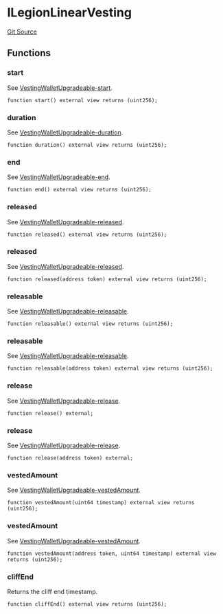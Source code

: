 # ILegionLinearVesting
[Git Source](https://github.com/Legion-Team/evm-contracts/blob/a0becaf0413338ea78e3b0a0ce4527f7e1695849/src/interfaces/vesting/ILegionLinearVesting.sol)


## Functions
### start

See [VestingWalletUpgradeable-start](/src/interfaces/vesting/ILegionLinearEpochVesting.sol/interface.ILegionLinearEpochVesting.md#start).


```solidity
function start() external view returns (uint256);
```

### duration

See [VestingWalletUpgradeable-duration](/src/interfaces/vesting/ILegionLinearEpochVesting.sol/interface.ILegionLinearEpochVesting.md#duration).


```solidity
function duration() external view returns (uint256);
```

### end

See [VestingWalletUpgradeable-end](/src/interfaces/vesting/ILegionLinearEpochVesting.sol/interface.ILegionLinearEpochVesting.md#end).


```solidity
function end() external view returns (uint256);
```

### released

See [VestingWalletUpgradeable-released](/src/interfaces/vesting/ILegionLinearEpochVesting.sol/interface.ILegionLinearEpochVesting.md#released).


```solidity
function released() external view returns (uint256);
```

### released

See [VestingWalletUpgradeable-released](/src/interfaces/vesting/ILegionLinearEpochVesting.sol/interface.ILegionLinearEpochVesting.md#released).


```solidity
function released(address token) external view returns (uint256);
```

### releasable

See [VestingWalletUpgradeable-releasable](/src/interfaces/vesting/ILegionLinearEpochVesting.sol/interface.ILegionLinearEpochVesting.md#releasable).


```solidity
function releasable() external view returns (uint256);
```

### releasable

See [VestingWalletUpgradeable-releasable](/src/interfaces/vesting/ILegionLinearEpochVesting.sol/interface.ILegionLinearEpochVesting.md#releasable).


```solidity
function releasable(address token) external view returns (uint256);
```

### release

See [VestingWalletUpgradeable-release](/src/interfaces/vesting/ILegionLinearEpochVesting.sol/interface.ILegionLinearEpochVesting.md#release).


```solidity
function release() external;
```

### release

See [VestingWalletUpgradeable-release](/src/interfaces/vesting/ILegionLinearEpochVesting.sol/interface.ILegionLinearEpochVesting.md#release).


```solidity
function release(address token) external;
```

### vestedAmount

See [VestingWalletUpgradeable-vestedAmount](/src/interfaces/vesting/ILegionLinearEpochVesting.sol/interface.ILegionLinearEpochVesting.md#vestedamount).


```solidity
function vestedAmount(uint64 timestamp) external view returns (uint256);
```

### vestedAmount

See [VestingWalletUpgradeable-vestedAmount](/src/interfaces/vesting/ILegionLinearEpochVesting.sol/interface.ILegionLinearEpochVesting.md#vestedamount).


```solidity
function vestedAmount(address token, uint64 timestamp) external view returns (uint256);
```

### cliffEnd

Returns the cliff end timestamp.


```solidity
function cliffEnd() external view returns (uint256);
```

